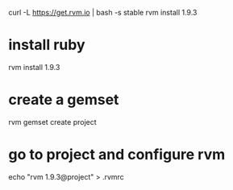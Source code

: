 
curl -L https://get.rvm.io | bash -s stable
rvm install 1.9.3

# install ruby
rvm install 1.9.3

# create a gemset 
rvm gemset create project

# go to project and configure rvm
echo "rvm 1.9.3@project" > .rvmrc
